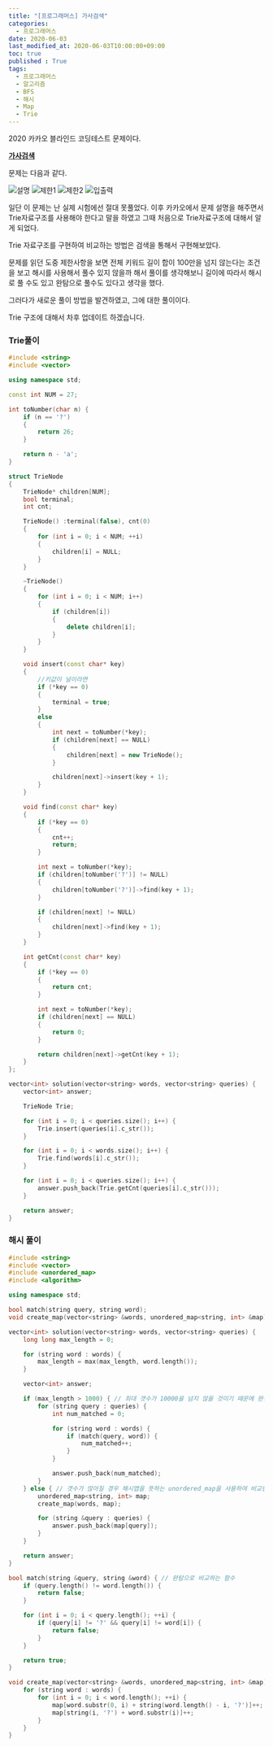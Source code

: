 ```yaml
---
title: "[프로그래머스] 가사검색"
categories: 
  - 프로그래머스
date: 2020-06-03
last_modified_at: 2020-06-03T10:00:00+09:00
toc: true
published : True
tags: 
  - 프로그래머스
  - 알고리즘
  - BFS
  - 해시
  - Map
  - Trie
---
```


2020 카카오 블라인드 코딩테스트 문제이다. 

**[가사검색](https://programmers.co.kr/learn/courses/30/lessons/60060)**

문제는 다음과 같다. 

![설명](/assets/images/프로그래머스/가사검색_문제.png)
![제한1](/assets/images/프로그래머스/가사검색_제한사항1.png)
![제한2](/assets/images/프로그래머스/가사검색_제한사항2.png)
![입출력](/assets/images/프로그래머스/가사검색_입출력.png)


일단 이 문제는 난 실제 시험에선 절대 못풀었다. 이후 카카오에서 문제 설명을 해주면서 Trie자료구조를 사용해야 한다고 말을 하였고 그때 처음으로 Trie자료구조에 대해서 알게 되었다. 

Trie 자료구조를 구현하여 비교하는 방법은 검색을 통해서 구현해보았다. 

문제를 읽던 도중 제한사항을 보면 전체 키워드 길이 합이 100만을 넘지 않는다는 조건을 보고 해시를 사용해서 풀수 있지 않을까 해서 풀이를 생각해보니 길이에 따라서 해시로 풀 수도 있고 완탐으로 풀수도 있다고 생각을 했다. 

그러다가 새로운 풀이 방법을 발견하였고, 그에 대한 풀이이다. 

Trie 구조에 대해서 차후 업데이트 하겠습니다. 

### Trie풀이
```cpp
#include <string>
#include <vector>

using namespace std;

const int NUM = 27;

int toNumber(char n) {
	if (n == '?')
	{
		return 26;
	}

	return n - 'a';
}

struct TrieNode
{
	TrieNode* children[NUM];
	bool terminal;
	int cnt;

	TrieNode() :terminal(false), cnt(0)
	{
		for (int i = 0; i < NUM; ++i)
		{
			children[i] = NULL;
		}
	}

	~TrieNode()
	{
		for (int i = 0; i < NUM; i++)
		{
			if (children[i])
			{
				delete children[i];
			}
		}
	}

	void insert(const char* key)
	{
		//키값이 널이라면
		if (*key == 0)
		{
			terminal = true;
		}
		else
		{
			int next = toNumber(*key);
			if (children[next] == NULL)
			{
				children[next] = new TrieNode();
			}

			children[next]->insert(key + 1);
		}
	}

	void find(const char* key)
	{
		if (*key == 0)
		{
			cnt++;
			return;
		}

		int next = toNumber(*key);
		if (children[toNumber('?')] != NULL)
		{
			children[toNumber('?')]->find(key + 1);
		}

		if (children[next] != NULL)
		{
			children[next]->find(key + 1);
		}
	}

	int getCnt(const char* key)
	{
		if (*key == 0)
		{
			return cnt;
		}

		int next = toNumber(*key);
		if (children[next] == NULL)
		{
			return 0;
		}

		return children[next]->getCnt(key + 1);
	}
};

vector<int> solution(vector<string> words, vector<string> queries) {
	vector<int> answer;

	TrieNode Trie;

	for (int i = 0; i < queries.size(); i++) {
		Trie.insert(queries[i].c_str());
	}

	for (int i = 0; i < words.size(); i++) {
		Trie.find(words[i].c_str());
	}

	for (int i = 0; i < queries.size(); i++) {
		answer.push_back(Trie.getCnt(queries[i].c_str()));
	}

	return answer;
}

```

### 해시 풀이
```cpp
#include <string>
#include <vector>
#include <unordered_map>
#include <algorithm>

using namespace std;

bool match(string query, string word);
void create_map(vector<string> &words, unordered_map<string, int> &map);

vector<int> solution(vector<string> words, vector<string> queries) {
    long long max_length = 0;

    for (string word : words) {
        max_length = max(max_length, word.length());
    }

    vector<int> answer;

    if (max_length > 1000) { // 최대 갯수가 10000을 넘지 않을 것이기 때문에 완전탐색이 가능하다. 
        for (string query : queries) {
            int num_matched = 0;

            for (string word : words) {
                if (match(query, word)) {
                    num_matched++;
                }
            }

            answer.push_back(num_matched);
        }
    } else { // 갯수가 많아질 경우 해시맵을 뜻하는 unordered_map을 사용하여 비교한다. 
        unordered_map<string, int> map;
        create_map(words, map);

        for (string &query : queries) {
            answer.push_back(map[query]);
        }
    }

    return answer;
}

bool match(string &query, string &word) { // 완탐으로 비교하는 함수 
    if (query.length() != word.length()) {
        return false;
    }

    for (int i = 0; i < query.length(); ++i) {
        if (query[i] != '?' && query[i] != word[i]) {
            return false;
        }
    }

    return true;
}

void create_map(vector<string> &words, unordered_map<string, int> &map) { // 해시 생성
    for (string word : words) {
        for (int i = 0; i < word.length(); ++i) {
            map[word.substr(0, i) + string(word.length() - i, '?')]++;
            map[string(i, '?') + word.substr(i)]++;
        }
    }
}

```
